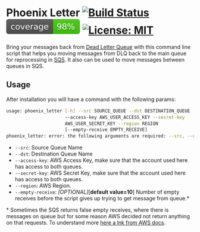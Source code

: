 # Phoenix Letter [![Build Status](https://travis-ci.com/renanvieira/phoenix-letter.svg?branch=master)](https://travis-ci.com/renanvieira/phoenix-letter) ![](coverage.svg) [![License: MIT](https://img.shields.io/badge/License-MIT-yellow.svg)](https://opensource.org/licenses/MIT)
 
Bring your messages back from [Dead Letter Queue](https://en.wikipedia.org/wiki/Dead_letter_queue) with this command line script that helps you moving messages from DLQ back to the main queue for reprocessing in [SQS](https://aws.amazon.com/sqs/?nc1=h_ls). It also can be used to move messages between queues in SQS.

## Usage

After installation you will have a command with the following params:
```bash
usage: phoenix_letter [-h] --src SOURCE_QUEUE --dst DESTINATION_QUEUE
                      --access-key AWS_USER_ACCESS_KEY --secret-key
                      AWS_USER_SECRET_KEY --region REGION
                      [--empty-receive EMPTY_RECEIVE]
phoenix_letter: error: the following arguments are required: --src, --dst, --access-key, --secret-key, --region
```

* `--src`: Source Queue Name
* `--dst`: Destination Queue Name
* `--access-key`: AWS Access Key, make sure that the account used here has access to both queues.
* `--secret-key`: AWS Secret Key, make sure that the account used here has access to both queues.
* `--region`: AWS Region.
* `--empty-receive`: _[OPTIONAL]_[**default value=10**] Number of empty receives before the script gives up trying to get message from queue.*

\* Sometimes the SQS returns false empty receives, where there is messages on queue but for some reason AWS decided not 
return anything on that requests. To understand more [here a lnk from AWS docs](https://docs.aws.amazon.com/AWSSimpleQueueService/latest/SQSDeveloperGuide/sqs-long-polling.html).

